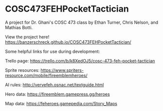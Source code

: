 # COSC473FEHPocketTactician
A project for Dr. Ghani's COSC 473 class by Ethan Turner, Chris Nelson, and Mathias Botti.

View the project here! https://banzerschreck.github.io/COSC473FEHPocketTactician/

Some helpful links for use during development:

Trello page:
https://trello.com/b/k8XedOJ5/cosc-473-feh-pocket-tactician

Sprite resources:
https://www.spriters-resource.com/mobile/fireemblemheroes/

AI rules:
http://vervefeh.osnac.net/textguide.html

Hero data:
https://fireemblem.gamepress.gg/heroes

Map data:
https://feheroes.gamepedia.com/Story_Maps
